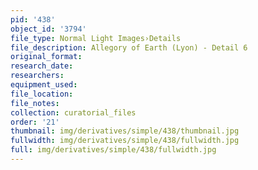 ```yaml
---
pid: '438'
object_id: '3794'
file_type: Normal Light Images›Details
file_description: Allegory of Earth (Lyon) - Detail 6
original_format:
research_date:
researchers:
equipment_used:
file_location:
file_notes:
collection: curatorial_files
order: '21'
thumbnail: img/derivatives/simple/438/thumbnail.jpg
fullwidth: img/derivatives/simple/438/fullwidth.jpg
full: img/derivatives/simple/438/fullwidth.jpg
---
```

